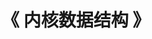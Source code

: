 ---
title: "《 内核数据结构 》"
menu:
  main:
    identifier: "linux-data-structure"
    parent: "linux"
    name: "《 内核数据结构 》"
    weight: 4
---